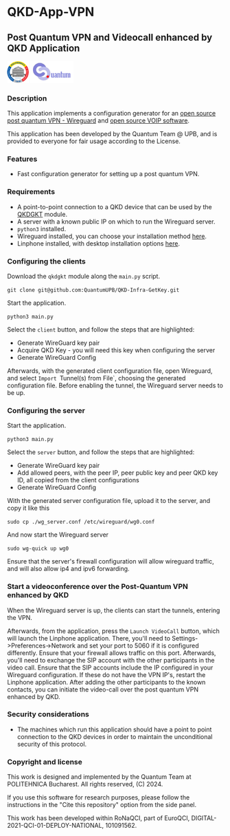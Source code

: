 # QKD-App-VPN

## Post Quantum VPN and Videocall enhanced by QKD Application
<p float="left">
    <img src="upb.png" alt="University Politehnica of Bucharest" width="50"/>
    <img src="Logo.png" alt="Quantum Team @ UPB" width="100"/>
</p>

### Description

This application implements a configuration generator for an [open source post quantum VPN - Wireguard](https://www.wireguard.com/) and [open source VOIP software](https://www.linphone.org/).

This application has been developed by the Quantum Team @ UPB, and is provided to everyone for fair usage according to the License.

### Features

- Fast configuration generator for setting up a post quantum VPN.
  
### Requirements

- A point-to-point connection to a QKD device that can be used by the [QKDGKT](https://github.com/QuantumUPB/QKD-Infra-GetKey) module.
- A server with a known public IP on which to run the Wireguard server.
- `python3` installed.
- Wireguard installed, you can choose your installation method [here](https://www.wireguard.com/install/).
- Linphone installed, with desktop installation options [here](https://new.linphone.org/technical-corner/linphone?qt-technical_corner=2#qt-technical_corner).

### Configuring the clients

Download the `qkdgkt` module along the `main.py` script.

`git clone git@github.com:QuantumUPB/QKD-Infra-GetKey.git`

Start the application. 

`python3 main.py`

Select the `client` button, and follow the steps that are highlighted:

- Generate WireGuard key pair
- Acquire QKD Key - you will need this key when configuring the server
- Generate WireGuard Config

Afterwards, with the generated client configuration file, open Wireguard, and select `Import `Tunnel(s) from File`, choosing the generated configuration file. Before enabling the tunnel, the Wireguard server needs to be up.

### Configuring the server

Start the application. 

`python3 main.py`

Select the `server` button, and follow the steps that are highlighted:

- Generate WireGuard key pair
- Add allowed peers, with the peer IP, peer public key and peer QKD key ID, all copied from the client configurations
- Generate WireGuard Config

With the generated server configuration file, upload it to the server, and copy it like this

`sudo cp ./wg_server.conf /etc/wireguard/wg0.conf`

And now start the Wireguard server

`sudo wg-quick up wg0`

Ensure that the server's firewall configuration will allow wireguard traffic, and will also allow ip4 and ipv6 forwarding.

### Start a videoconference over the Post-Quantum VPN enhanced by QKD

When the Wireguard server is up, the clients can start the tunnels, entering the VPN.

Afterwards, from the application, press the `Launch VideoCall` button, which will launch the Linphone application. There, you'll need to Settings->Preferences->Network and set your port to 5060 if it is configured differently. Ensure that your firewall allows traffic on this port. Afterwards, you'll need to exchange the SIP account with the other participants in the video call. Ensure that the SIP accounts include the IP configured in your Wireguard configuration. If these do not have the VPN IP's, restart the Linphone application. After adding the other participants to the known contacts, you can initiate the video-call over the post quantum VPN enhanced by QKD.

### Security considerations

- The machines which run this application should have a point to point connection to the QKD devices in order to maintain the unconditional security of this protocol.

### Copyright and license

This work is designed and implemented by the Quantum Team at POLITEHNICA Bucharest. All rights reserved, (C) 2024.

If you use this software for research purposes, please follow the instructions in the "Cite this repository" option from the side panel.

This work has been developed within RoNaQCI, part of EuroQCI, DIGITAL-2021-QCI-01-DEPLOY-NATIONAL, 101091562.

